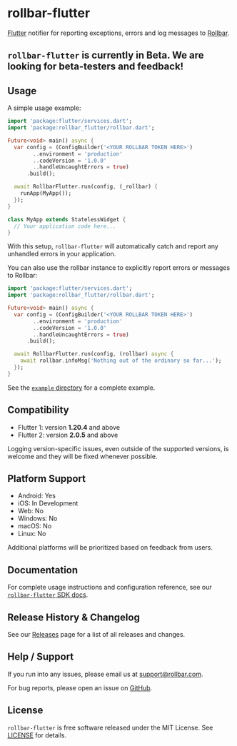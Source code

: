 # rollbar-flutter

[Flutter](https://flutter.dev/) notifier for reporting exceptions, errors and log messages to [Rollbar](https://rollbar.com).

## `rollbar-flutter` is currently in Beta. We are looking for beta-testers and feedback!

## Usage

A simple usage example:

```dart
import 'package:flutter/services.dart';
import 'package:rollbar_flutter/rollbar.dart';

Future<void> main() async {
  var config = (ConfigBuilder('<YOUR ROLLBAR TOKEN HERE>')
        ..environment = 'production'
        ..codeVersion = '1.0.0'
        ..handleUncaughtErrors = true)
      .build();

  await RollbarFlutter.run(config, (_rollbar) {
    runApp(MyApp());
  });
}

class MyApp extends StatelessWidget {
  // Your application code here...
}
```

With this setup, `rollbar-flutter` will automatically catch and report any unhandled errors in your application.

You can also use the rollbar instance to explicitly report errors or messages to Rollbar:

```dart
import 'package:flutter/services.dart';
import 'package:rollbar_flutter/rollbar.dart';

Future<void> main() async {
  var config = (ConfigBuilder('<YOUR ROLLBAR TOKEN HERE>')
        ..environment = 'production'
        ..codeVersion = '1.0.0'
        ..handleUncaughtErrors = true)
      .build();

  await RollbarFlutter.run(config, (rollbar) async {
    await rollbar.infoMsg('Nothing out of the ordinary so far...');
  });
}
```

See the [`example` directory](./example/) for a complete example.

## Compatibility

- Flutter 1: version **1.20.4** and above
- Flutter 2: version **2.0.5** and above

Logging version-specific issues, even outside of the supported versions, is welcome and they will be fixed whenever possible.

## Platform Support

* Android: Yes
* iOS: In Development
* Web: No
* Windows: No
* macOS: No
* Linux: No

Additional platforms will be prioritized based on feedback from users.

## Documentation

For complete usage instructions and configuration reference, see our [`rollbar-flutter` SDK docs](https://docs.rollbar.com/docs/flutter#rollbar_flutter).

## Release History & Changelog

See our [Releases](https://github.com/rollbar/rollbar-flutter/releases) page for a list of all releases and changes.

## Help / Support

If you run into any issues, please email us at [support@rollbar.com](mailto:support@rollbar.com).

For bug reports, please open an issue on [GitHub](https://github.com/rollbar/rollbar-flutter/issues/new).

## License

`rollbar-flutter` is free software released under the MIT License. See [LICENSE](./LICENSE) for details.
